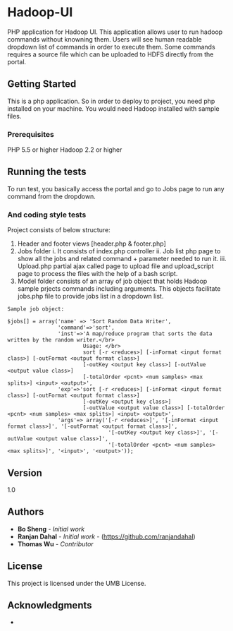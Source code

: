 # Hadoop-UI
PHP application for Hadoop UI. This application allows user to run hadoop commands without knowning them. Users will see human readable dropdown list of commands in order to execute them. Some commands requires a source file which can be uploaded to HDFS directly from the portal.

## Getting Started
This is a php application. So in order to deploy to project, you need php installed on your machine. You would need Hadoop installed with sample files.

### Prerequisites
PHP 5.5 or higher
Hadoop 2.2 or higher

## Running the tests
To run test, you basically access the portal and go to Jobs page to run any command from the dropdown. 

### And coding style tests
Project consists of below structure:
1. Header and footer views [header.php & footer.php]
2. Jobs folder
  i.   It consists of index.php controller
  ii.  Job list php page to show all the jobs and related command + parameter needed to run it.
  iii. Upload.php partial ajax called page to upload file and upload_script page to process the files with the help of a bash script.
3. Model folder consists of an array of job object that holds Hadoop sample prjects commands including arguments. This objects facilitate jobs.php file to provide jobs list in a dropdown list.
```
Sample job object:

$jobs[] = array('name' => 'Sort Random Data Writer', 
                'command'=>'sort', 
                'inst'=>'A map/reduce program that sorts the data written by the random writer.</br>
                        Usage: </br>
                        sort [-r <reduces>] [-inFormat <input format class>] [-outFormat <output format class>] 
                        [-outKey <output key class>] [-outValue <output value class>] 
                        [-totalOrder <pcnt> <num samples> <max splits>] <input> <output>', 
                'exp'=>'sort [-r <reduces>] [-inFormat <input format class>] [-outFormat <output format class>]
                        [-outKey <output key class>] 
                        [-outValue <output value class>] [-totalOrder <pcnt> <num samples> <max splits>] <input> <output>',
                'args'=> array('[-r <reduces>]', '[-inFormat <input format class>]', '[-outFormat <output format class>]',
                                '[-outKey <output key class>]', '[-outValue <output value class>]',
                                '[-totalOrder <pcnt> <num samples> <max splits>]', '<input>', '<output>'));
```

## Version
1.0

## Authors
* **Bo Sheng** - *Initial work*
* **Ranjan Dahal** - *Initial work* - (https://github.com/ranjandahal)
* **Thomas Wu** - *Contributor*

## License
This project is licensed under the UMB License.

## Acknowledgments
* 
